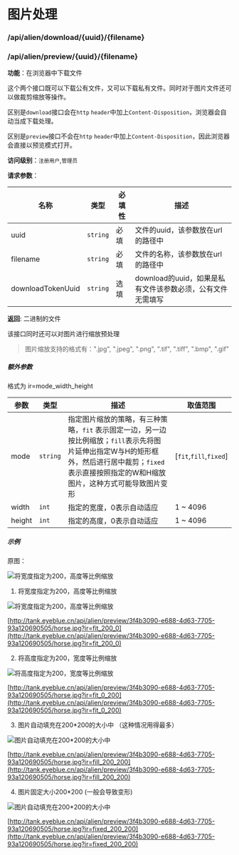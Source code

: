 # 图片处理

### /api/alien/download/{uuid}/{filename}

### /api/alien/preview/{uuid}/{filename}

**功能**：在浏览器中下载文件

这个两个接口既可以下载公有文件，又可以下载私有文件。同时对于图片文件还可以做裁剪缩放等操作。

区别是`download`接口会在`http` `header`中加上`Content-Disposition`，浏览器会自动当成下载处理。

区别是`preview`接口不会在`http` `header`中加上`Content-Disposition`，因此浏览器会直接以预览模式打开。

**访问级别**：`注册用户`,`管理员`

**请求参数**：

名称 | 类型 | 必填性 | 描述
--------- | ---- | ---- | -----------
uuid | `string` | 必填 | 文件的uuid，该参数放在url的路径中
filename | `string` | 必填 | 文件的名称，该参数放在url的路径中
downloadTokenUuid | `string` | 选填 |download的uuid，如果是私有文件该参数必须，公有文件无需填写

**返回**: 二进制的文件

该接口同时还可以对图片进行缩放预处理
> 图片缩放支持的格式有：".jpg", ".jpeg", ".png", ".tif", ".tiff", ".bmp", ".gif"

##### 额外参数

格式为 ir=mode_width_height

| 参数 | 类型   |  描述  | 取值范围  |
| ------------ | ---- | ------------ | ------------ |
| mode | `string` | 指定图片缩放的策略，有三种策略，`fit` 表示固定一边，另一边按比例缩放；`fill`表示先将图片延伸出指定W与H的矩形框外，然后进行居中裁剪；`fixed`表示直接按照指定的W和H缩放图片，这种方式可能导致图片变形  | [`fit`,`fill`,`fixed`] |
|  width | `int`  |  指定的宽度，0表示自动适应 |  1 ~ 4096  |
|  height | `int`  |  指定的高度，0表示自动适应 |  1 ~ 4096  |

##### 示例

原图：

![将宽度指定为200，高度等比例缩放](http://tank.eyeblue.cn/api/alien/preview/3f4b3090-e688-4d63-7705-93a120690505/horse.jpg)

1. 将宽度指定为200，高度等比例缩放

![将宽度指定为200，高度等比例缩放](http://tank.eyeblue.cn/api/alien/preview/3f4b3090-e688-4d63-7705-93a120690505/horse.jpg?ir=fit_200_0)

[http://tank.eyeblue.cn/api/alien/preview/3f4b3090-e688-4d63-7705-93a120690505/horse.jpg?ir=fit_200_0](http://tank.eyeblue.cn/api/alien/preview/3f4b3090-e688-4d63-7705-93a120690505/horse.jpg?ir=fit_200_0)

2. 将高度指定为200，宽度等比例缩放

![将高度指定为200，宽度等比例缩放](http://tank.eyeblue.cn/api/alien/preview/3f4b3090-e688-4d63-7705-93a120690505/horse.jpg?ir=fit_0_200)

[http://tank.eyeblue.cn/api/alien/preview/3f4b3090-e688-4d63-7705-93a120690505/horse.jpg?ir=fit_0_200](http://tank.eyeblue.cn/api/alien/preview/3f4b3090-e688-4d63-7705-93a120690505/horse.jpg?ir=fit_0_200)

3. 图片自动填充在200*200的大小中 （这种情况用得最多）

![图片自动填充在200*200的大小中](http://tank.eyeblue.cn/api/alien/preview/3f4b3090-e688-4d63-7705-93a120690505/horse.jpg?ir=fill_200_200)

[http://tank.eyeblue.cn/api/alien/preview/3f4b3090-e688-4d63-7705-93a120690505/horse.jpg?ir=fill_200_200](http://tank.eyeblue.cn/api/alien/preview/3f4b3090-e688-4d63-7705-93a120690505/horse.jpg?ir=fill_200_200)

4. 图片固定大小200*200 (一般会导致变形)

![图片自动填充在200*200的大小中](http://tank.eyeblue.cn/api/alien/preview/3f4b3090-e688-4d63-7705-93a120690505/horse.jpg?ir=fixed_200_200)

[http://tank.eyeblue.cn/api/alien/preview/3f4b3090-e688-4d63-7705-93a120690505/horse.jpg?ir=fixed_200_200](http://tank.eyeblue.cn/api/alien/preview/3f4b3090-e688-4d63-7705-93a120690505/horse.jpg?ir=fixed_200_200)


